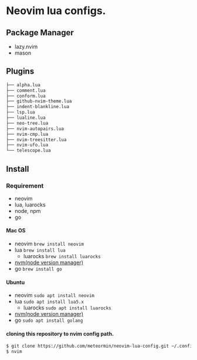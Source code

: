 # Neovim lua configs.
## Package Manager
- lazy.nvim
- mason

## Plugins
```bash
├── alpha.lua
├── comment.lua
├── conform.lua
├── github-nvim-theme.lua
├── indent-blankline.lua
├── lsp.lua
├── lualine.lua
├── neo-tree.lua
├── nvim-autopairs.lua
├── nvim-cmp.lua
├── nvim-treesitter.lua
├── nvim-ufo.lua
└── telescope.lua
```

## Install

### Requirement
- neovim
- lua, luarocks
- node, npm
- go

#### Mac OS
- neovim ```brew install neovim```
- lua ```brew install lua```
  - luarocks ```brew install luarocks```
- [nvm(node version manager)](https://github.com/nvm-sh/nvm?tab=readme-ov-file#installing-and-updating)
- go ```brew install go```

#### Ubuntu
- neovim ```sudo apt install neovim```
- lua ```sudo apt install lua5.x```
  - luarocks ```sudo apt install luarocks```
- [nvm(node version manager)](https://github.com/nvm-sh/nvm?tab=readme-ov-file#installing-and-updating)
- go ```sudo apt install golang```

#### cloning this repository to nvim config path.
```bash
$ git clone https://github.com/meteormin/neovim-lua-config.git ~/.config/nvim
$ nvim 
```
